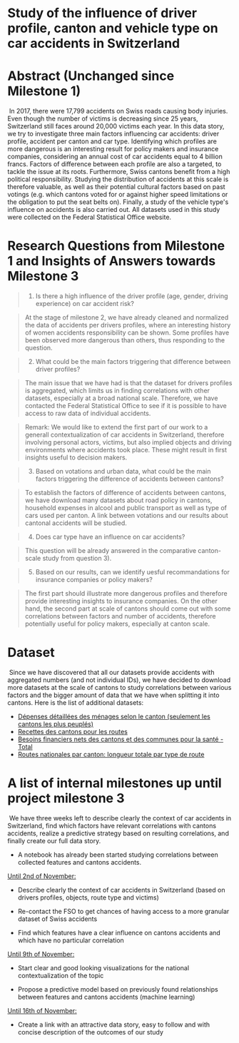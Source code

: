 # Study of the influence of driver profile, canton and vehicle type on car accidents in Switzerland

# Abstract (Unchanged since Milestone 1)

​	In 2017, there were 17,799 accidents on Swiss roads causing body injuries. Even though the number of victims is decreasing since 25 years, Switzerland still faces around 20,000 victims each year. In this data story, we try to investigate three main factors influencing car accidents: driver profile, accident per canton and car type. Identifying which profiles are more dangerous is an interesting result for policy makers and insurance companies, considering an annual cost of car accidents equal to 4 billion francs. Factors of difference between each profile are also a targeted, to tackle the issue at its roots. Furthermore, Swiss cantons benefit from a high political responsibility. Studying the distribution of accidents at this scale is therefore valuable, as well as their potential cultural factors based on past votings (e.g. which cantons voted for or against higher speed limitations or the obligation to put the seat belts on). Finally, a study of the vehicle type's influence on accidents is also carried out. All datasets used in this study were collected on the Federal Statistical Office website.

# Research Questions from Milestone 1 and Insights of Answers towards Milestone 3

> 1) Is there a high influence of the driver profile (age, gender, driving experience) on car accident risk?

> At the stage of milestone 2, we have already cleaned and normalized the data of accidents per drivers profiles, where an interesting history of women accidents responsibility can be shown. Some profiles have been observed more dangerous than others, thus responding to the question. 

> 2) What could be the main factors triggering that difference between driver profiles?

> The main issue that we have had is that the dataset for drivers profiles is aggregated, which limits us in finding correlations with other datasets, especially at a broad national scale. Therefore, we have contacted the Federal Statistical Office to see if it is possible to have access to raw data of individual accidents. 

> Remark: We would like to extend the first part of our work to a generall contextualization of car accidents in Switzerland, therefore involving personal actors, victims, but also implied objects and driving environments where accidents took place. These might result in first insights useful to decision makers. 

> 3) Based on votations and urban data, what could be the main factors triggering the difference of accidents between cantons?

> To establish the factors of difference of accidents between cantons, we have download many datasets about road policy in cantons, household expenses in alcool and public transport as well as type of cars used per canton. A link between votations and our results about cantonal accidents will be studied.

> 4) Does car type have an influence on car accidents? 

> This question will be already answered in the comparative canton-scale study from question 3).

> 5) Based on our results, can we identify uesful recommandations for insurance companies or policy makers?

> The first part should illustrate more dangerous profiles and therefore provide interesting insights to insurance companies. On the other hand, the second part at scale of cantons should come out with some correlations between factors and number of accidents, therefore potentially useful for policy makers, especially at canton scale.


# Dataset

​	Since we have discovered that all our datasets provide accidents with aggregated numbers (and not individual IDs), we have decided to download more datasets at the scale of cantons to study correlations between various factors and the bigger amount of data that we have when splitting it into cantons. Here is the list of additional datasets:  

- [Dépenses détaillées des ménages selon le canton (seulement les cantons les plus peuplés)](https://www.bfs.admin.ch/bfs/en/home.assetdetail.1400701.html) 
- [Recettes des cantons pour les routes](https://www.bfs.admin.ch/bfs/en/home.assetdetail.5286939.html )
- [Besoins financiers nets des cantons et des communes pour la santé - Total](https://www.bfs.admin.ch/bfs/de/home/statistiken/kataloge-datenbanken/medienmitteilungen.assetdetail.6386476.html)
- [Routes nationales par canton: longueur totale par type de route](https://www.bfs.admin.ch/bfs/fr/home/statistiques/catalogues-banques-donnees/tableaux.assetdetail.3644575.html)


# A list of internal milestones up until project milestone 3

​	We have three weeks left to describe clearly the context of car accidents in Switzerland, find which factors have relevant correlations with cantons accidents, realize a predictive strategy based on resulting correlations, and finally create our full data story. 

- A notebook has already been started studying correlations between collected features and cantons accidents. 

<u>Until 2nd of November:</u>
- Describe clearly the context of car accidents in Switzerland (based on drivers profiles, objects, route type and victims) 

- Re-contact the FSO to get chances of having access to a more granular dataset of Swiss accidents

- Find which features have a clear influence on cantons accidents and which have no particular correlation 


<u>Until 9th of November:</u> 
- Start clear and good looking visualizations for the national contextualization of the topic

- Propose a predictive model based on previously found relationships between features and cantons accidents (machine learning)


<u>Until 16th of November:</u> 

- Create a link with an attractive data story, easy to follow and with concise description of the outcomes of our study
